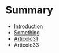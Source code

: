 # Summary

* [Introduction](README.md)
* [Something](Chapter1//something.md)
* [Articolo31](articolo31.md)
* Articolo33

